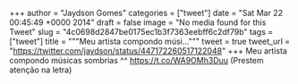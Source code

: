 
+++
author = "Jaydson Gomes"
categories = ["tweet"]
date = "Sat Mar 22 00:45:49 +0000 2014"
draft = false
image = "No media found for this Tweet"
slug = "4c0698d2847be0175ec1b3f7363eebff6c2df79b"
tags = ["tweet"]
title = """Meu artista compondo músi..."""
tweet = true
tweet_url = "https://twitter.com/jaydson/status/447172260517122048"
+++
Meu artista compondo músicas sombrias ^^ https://t.co/WA9OMh3Duu (Prestem atenção na letra)
